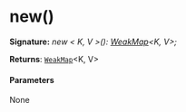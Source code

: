 # new()





**Signature:** _new < K, V >(): [WeakMap](../../es6-collections/interface/weakmap.md)<K, V>;_

**Returns**: [`WeakMap`](../../es6-collections/interface/weakmap.md)<K, V>





#### Parameters
None


